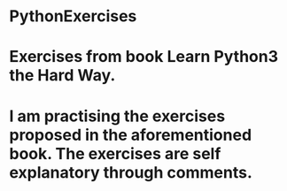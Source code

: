 # PythonExercises
# Exercises from book Learn Python3 the Hard Way.
# I am practising the exercises proposed in the aforementioned book. The exercises are self explanatory through comments.
